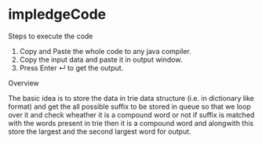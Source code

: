 # impledgeCode

Steps to execute the code
1. Copy and Paste the whole code to any java compiler.
2. Copy the input data and paste it in output window.
3. Press Enter ↵ to get the output. 

Overview

The basic idea is to store the data in trie data structure (i.e. in dictionary like format) and 
get the all possible suffix to be stored in queue 
so that we loop over it and check wheather it is a compound word or not
if suffix is matched with the words present in trie then it is a compound word 
and alongwith this store the largest and the second largest word for output.    
